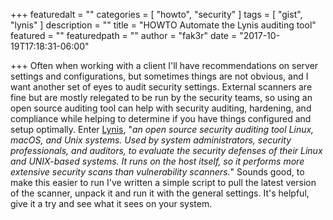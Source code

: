 +++
featuredalt = ""
categories = [ "howto", "security" ]
tags = [ "gist", "lynis" ]
description = ""
title = "HOWTO Automate the Lynis auditing tool"
featured = ""
featuredpath = ""
author = "fak3r"
date = "2017-10-19T17:18:31-06:00"

+++
Often when working with a client I'll have recommendations on server settings and configurations, but sometimes things are not obvious, and I want another set of eyes to audit security settings. External scanners are fine but are mostly relegated to be run by the security teams, so using an open source auditing tool can help with security auditing, hardening, and compliance while helping to determine if you have things configured and setup optimally. Enter [Lynis](https://cisofy.com/lynis/), "_an open source security auditing tool Linux, macOS, and Unix systems. Used by system administrators, security professionals, and auditors, to evaluate the security defenses of their Linux and UNIX-based systems. It runs on the host itself, so it performs more extensive security scans than vulnerability scanners._" Sounds good, to make this easier to run I've written a simple script to pull the latest version of the scanner, unpack it and run it with the general settings. It's helpful, give it a try and see what it sees on your system.

<script src="https://gist.github.com/philcryer/c999d0d77e242a72595b0657e692ed50.js"></script>
